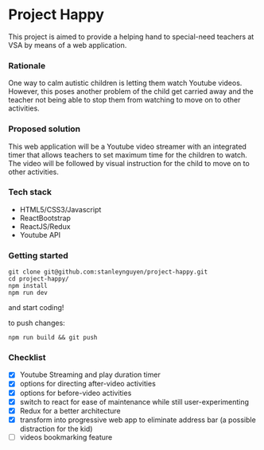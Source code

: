 # Project Happy

This project is aimed to provide a helping hand to special-need teachers at VSA
by means of a web application.

### Rationale

One way to calm autistic children is letting them watch Youtube videos.
However, this poses another problem of the child get carried away and the teacher
not being able to stop them from watching to move on to other activities.

### Proposed solution

This web application will be a Youtube video streamer with an integrated timer
that allows teachers to set maximum time for the children to watch.
The video will be followed by visual instruction for the child to move on to other activities.

### Tech stack

- HTML5/CSS3/Javascript
- ReactBootstrap
- ReactJS/Redux
- Youtube API

### Getting started

```
git clone git@github.com:stanleynguyen/project-happy.git
cd project-happy/
npm install
npm run dev
```
and start coding!

to push changes:
```
npm run build && git push
```

### Checklist
- [x] Youtube Streaming and play duration timer
- [x] options for directing after-video activities
- [x] options for before-video activities
- [x] switch to react for ease of maintenance while still user-experimenting
- [x] Redux for a better architecture
- [x] transform into progressive web app to eliminate address bar (a possible distraction for the kid)
- [ ] videos bookmarking feature

